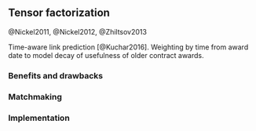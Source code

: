 ## Tensor factorization

<!--
### Implementation notes:

* Start a new Python project `matchmaker-rescal`.
* Only command-line interface (~ minimum viable product)
* Produce results in EDN (<https://github.com/swaroopch/edn_format>).
* Consider also <https://github.com/nzhiltsov/Ext-RESCAL>?
* Learning to rank with <http://fa.bianp.net/blog/2012/learning-to-rank-with-scikit-learn-the-pairwise-transform/>?
* Use <http://hyperopt.github.io/hyperopt> for hyper-parameter optimization?
-->

@Nickel2011, @Nickel2012, @Zhiltsov2013

<!--
### Tensor representation of RDF

Tensors provide modelling simplicity: multiple relations can be represented in a higher-order tensor.
Sparse adjacency matrices generated from RDF are often challenging to process.
Tensors are multidimensional arrays.
A natural way to represent multi-graphs is to use adjacency tensors.
Tensor order
RDF data can be represented as a third-order tensor.
Adjacency tensors
Slices: two-dimensional subarrays of tensors (i.e. matrices)
- Mode-3 slices are referred to as frontal slices (in a third-order tensor)
- Frontal slices of tensors correspond to adjacency matrices of given predicates.
Fibers: one-dimensional subarrays of tensors (i.e. vectors)
Tensor factorization
Latent factors

Two modes of a three-way tensors are formed by concatenating dataset's entities (subjects and objects).
Entities are not assumed to be homogeneous. They may instantiate different classes.
The third mode represents the relations (i.e. predicates).
$n \times n \time m$ tensor $\chi$. $n$ is the number of entities, $m$ is the number of relations.

Dealing with the noise in the data
Perspective of probabilistic databases

Hybrid approaches combining multiple methods
- E.g., re-ranking

Three-way tensor = third order tensor

Tensor factorization ~ tensor completion

TODO: Introduce modelling RDF data with three-way tensors. (With diagrams!)

Link prediction ranks entries in the reconstructed tensor by their values.

Can we say that tensors are a representational formalism for statistical relational learning?

Tensors balance expressiveness with complexity of their model.
Tensors can be considered multidimensional arrays.

Traditional methods for statistical relational learning, such as Markov logic networks, suffer from poor scalability.
Tensor factorization was shown to scale well.

No distinction between ontological and instance relations is maintained.
In this way, ontologies are handled as soft constraints [@Nickel2013a, p. 66].
The model of RDF data does not draw a distinction between terminological and instance data (TBox and ABox).
Both classes and instances are modelled as entities.
*"ontologies are handled like soft constraints, meaning that the additional information present in an ontology guides the factorization to semantically more reasonable results"* [@Nickel2012, p. 273]

*"local closed world assumption (LCWA), which is often used for training relational models"* [@Nickel2016, p. 13]
*"Training on all-positive data is tricky, because the model might easily over generalize."* [@Nickel2016, p. 24]
Negative examples can be generated by type constraints for predicates or valid ranges of literals.
@Nickel2016 proposes generating negative examples by "perturbing" true triples. (Basically, switching subjects in triples sharing the same predicate.) This generates "type-consistent" triples.
Switching objects in triples sharing the same predicate (under LCWA) is valid for functional properties.
@Nickel2016 proposes an approach that assumes the generated triples to be likely false.

Binary predicates in RDF ~ dyadic relations
-->

<!--
### Tensor factorization

Theoretical generalization of the abilities of tensor factorization is in @Nickel2013b.

Tensor factorization is inefficient if data contains a lot of strongly connected graph components.
Decomposition addresses high dimensionality and sparsity.

Alternative approach: Markov Random Fields (very flexible, but computationally expensive)
-->

<!--
### RESCAL

RESCAL was introduced in @Nickel2011.
It is a method based on factorization of a three-way tensor.
RESCAL does not require strict feature modelling.
RESCAL is a supervised machine learning method.
Unlike RDF, tensors can represent higher-order relations.
RESCAL exploits idiosyncratic properties of relational data.
It is able to use contextual data more distant in the relational graph. (=> collective learning)
RESCAL achieves leading performance for link prediction tasks.
RESCAL *"explains triples via pairwise interactions of latent features"* [@Nickel2016, p. 17]
RESCAL may be used to generate similarities between entities that may be then used in non-relational methods.
RESCAL was shown to be superior for link prediction tasks on two datasets. Nevertheless, what is the best machine learning method remains dataset-specific.
*"The main advantage of RESCAL, if compared to other tensor factorizations, is that it can exploit a collective learning effect when applied to relational data."* [@Nickel2012, p. 272]
@Nickel2012 shows how the execution of RESCAL can be parallelized and distributed across multiple computing nodes.
RESCAL adopts a closed world assumption: *"RESCAL approaches the problem of learning from positive examples only, by assuming that missing triples are very likely not true, an approach that makes sense in a high-dimensional but sparse domain."* [@Nickel2012, p. 273]
*"RESCAL can be regarded as a latent-variable model for multi-relational data"* [@Nickel2012, p. 273]
RESCAL is also fundamentally simpler than other tensor factorization methods. It is implemented in 120 lines of  code using standard Python/NumPy [@Nickel2011]. (It has low Kolmogorov complexity.)
Collective learning via latent components of the factorization.

**Comparison with matrix factorization**

RESCAL is similar to matrix factorization methods used in recommender systems [@Nickel2016, p. 18]
Matrix factorization (MF) offers good scalability, predictive accuracy, and modelling flexibility [@Koren2009, p. 44]
MF allows to incorporate both explicit and implicit feedback.
However, reshaping tensors into matrices causes data loss.

RESCAL uses unique latent representation of entities as subjects and objects, which enables efficient information propagation to capture correlations over relational chains [@Nickel2013c, p. 619].
-->

Time-aware link prediction [@Kuchar2016].
Weighting by time from award date to model decay of usefulness of older contract awards.

<!--
### Handling literals

The original version of RESCAL [@Nickel2011] ignores literals.
@Nickel2012 introduces an extension of RESCAL to handle literals.
Preprocessing literals: discretization of ordinal values, tokenization of plain texts, stemming words
Naïve use of literals dramatically increases the dimensionality of the generated tensors.
Literals are included as entities, even though they never appear as subjects. This would make tensors even sparser.
@Nickel2012 proposes to handle literals by separate matrix factorization.
-->

<!--
### Feature selection

There is a need to balance expressiveness of the latent features with runtime of tensor factorization.

:awardedBidder (i.e. pc:awardedTender/pc:bidder, weighted by pc:awardDate)
pc:mainObject
pc:additionalObject
skos:closeMatch
skos:related
skos:broaderTransitive
rov:orgActivity

Experiments with YAGO in @Nickel2012 also include materialized `rdf:type` inferences.
- Should we do the same?

Alternative method for link prediction using tensor representation of RDF:
<http://semdeep.iiia.csic.es/files/SemDeep-17_paper_3.pdf>

*"tensor (and matrix) rank is a central parameter of factorization methods that determines generalization        ability as well as scalability"* [@Nickel2014].

There are 76 different relations in the Czech public procurement dataset.
More relations can be obtained from linked data.
However, we included only few relations in the tensor representation.
-->

<!--
### Learning to rank

Use a learning-to-rank method to optimize weights of features.
-->

### Benefits and drawbacks

### Matchmaking

### Implementation
